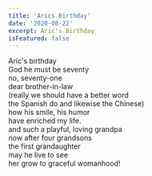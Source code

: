 ```yaml
---
title: 'Arics Birthday'
date: '2020-08-22'
excerpt: Aric's Birthday
isFeatured: false
---
```


Aric's birthday  
God he must be seventy  
no, seventy-one  
dear brother-in-law  
(really we should have a better word  
the Spanish do and likewise the Chinese)  
how his smile, his humor  
have enriched my life.  
and such a playful, loving grandpa  
now after four grandsons  
the first grandaughter  
may he live to see  
her grow to graceful womanhood!
